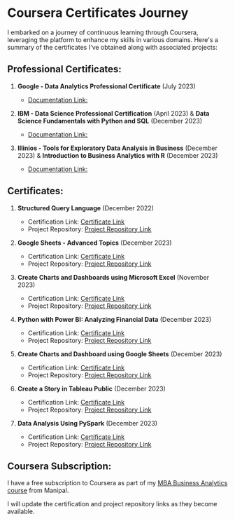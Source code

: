 # Coursera Certificates Journey

I embarked on a journey of continuous learning through Coursera, leveraging the platform to enhance my skills in various domains. Here's a summary of the certificates I've obtained along with associated projects:

## Professional Certificates:

1. **Google - Data Analytics Professional Certificate** (July 2023)
   - [Documentation Link:](https://github.com/ukishore33/Certifications/blob/main/Non%20-%20Academic/Google/google.md)
   

2. **IBM - Data Science Professional Certification** (April 2023) &
   **Data Science Fundamentals with Python and SQL** (December 2023)
   - [Documentation Link:](https://github.com/ukishore33/Certifications/blob/main/Non%20-%20Academic/IBM/ibm.md)

3. **Illinios - Tools for Exploratory Data Analysis in Business** (December 2023) &
   **Introduction to Business Analytics with R** (December 2023)
   - [Documentation Link:](https://github.com/ukishore33/Certifications/blob/main/Non%20-%20Academic/illinios/illinios.md)

## Certificates:

1. **Structured Query Language** (December 2022)
   - Certification Link: [Certificate Link](Placeholder)
   - Project Repository: [Project Repository Link](Placeholder)
     
2. **Google Sheets - Advanced Topics** (December 2023)
   - Certification Link: [Certificate Link](Placeholder)
   - Project Repository: [Project Repository Link](Placeholder)

3. **Create Charts and Dashboards using Microsoft Excel** (November 2023)
   - Certification Link: [Certificate Link](Placeholder)
   - Project Repository: [Project Repository Link](Placeholder)

4. **Python with Power BI: Analyzing Financial Data** (December 2023)
   - Certification Link: [Certificate Link](Placeholder)
   - Project Repository: [Project Repository Link](Placeholder)
   
5. **Create Charts and Dashboard using Google Sheets** (December 2023)
   - Certification Link: [Certificate Link](Placeholder)
   - Project Repository: [Project Repository Link](Placeholder)
   
6. **Create a Story in Tableau Public** (December 2023)
   - Certification Link: [Certificate Link](Placeholder)
   - Project Repository: [Project Repository Link](Placeholder)

7. **Data Analysis Using PySpark** (December 2023)
   - Certification Link: [Certificate Link](Placeholder)
   - Project Repository: [Project Repository Link](Placeholder)

## Coursera Subscription:

I have a free subscription to Coursera as part of my [MBA Business Analytics course](https://github.com/ukishore33/Certifications/blob/main/Academic/MAHE/mahe.md) from Manipal.

I will update the certification and project repository links as they become available.


